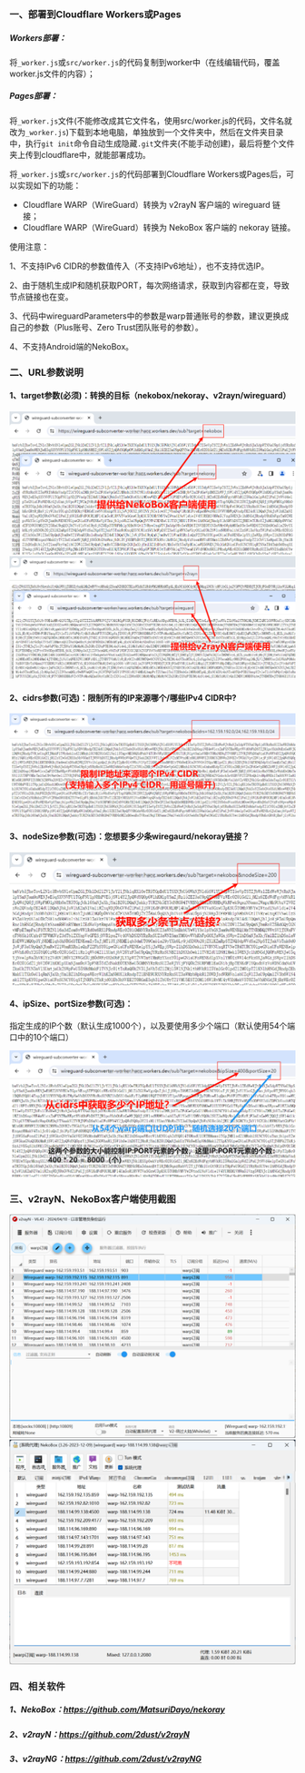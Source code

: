 ### 一、部署到Cloudflare Workers或Pages

##### Workers部署：

将`_worker.js`或`src/worker.js`的代码复制到worker中（在线编辑代码，覆盖worker.js文件的内容）；

##### Pages部署：

将`_worker.js`文件(不能修改成其它文件名，使用src/worker.js的代码，文件名就改为`_worker.js`)下载到本地电脑，单独放到一个文件夹中，然后在文件夹目录中，执行`git init`命令自动生成隐藏`.git`文件夹(不能手动创建)，最后将整个文件夹上传到cloudflare中，就能部署成功。

将`_worker.js`或`src/worker.js`的代码部署到Cloudflare Workers或Pages后，可以实现如下的功能：

- Cloudflare WARP（WireGuard）转换为 v2rayN 客户端的 wireguard 链接；
- Cloudflare WARP（WireGuard）转换为 NekoBox 客户端的 nekoray 链接。

使用注意：

1、不支持IPv6 CIDR的参数值传入（不支持IPv6地址），也不支持优选IP。

2、由于随机生成IP和随机获取PORT，每次网络请求，获取到内容都在变，导致节点链接也在变。

3、代码中wireguardParameters中的参数是warp普通账号的参数，建议更换成自己的参数（Plus账号、Zero Trust团队账号的参数）。

4、不支持Android端的NekoBox。

### 二、URL参数说明

#### 1、target参数(必须)：转换的目标（nekobox/nekoray、v2rayn/wireguard）
<img src="images\NekoBox订阅.png" />

<img src="images\v2rayN订阅.png" />

#### 2、cidrs参数(可选)：限制所有的IP来源哪个/哪些IPv4 CIDR中?
<img src="images\cidrs参数.png" />

#### 3、nodeSize参数(可选)：您想要多少条wiregaurd/nekoray链接？

<img src="images\nodeSize参数.png" />

#### 4、ipSize、portSize参数(可选)：
指定生成的IP个数（默认生成1000个），以及要使用多少个端口（默认使用54个端口中的10个端口）

<img src="images\ipSize、portSize参数.png" />

### 三、v2rayN、NekoBox客户端使用截图

<img src="images\v2rayN客户端中使用.png" />

<img src="images\NekoBox客户端中使用.png" />

### 四、相关软件

##### 1、NekoBox：https://github.com/MatsuriDayo/nekoray

##### 2、v2rayN：https://github.com/2dust/v2rayN

##### 3、v2rayNG：https://github.com/2dust/v2rayNG
